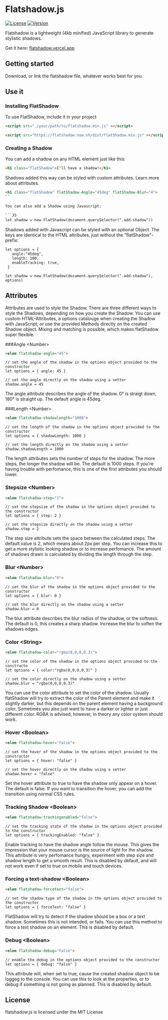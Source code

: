 # Flatshadow.js 

[![License](http://img.shields.io/:license-mit-blue.svg?style=flat-square)](http://badges.mit-license.org)
[![Version](https://img.shields.io/badge/version-1.0.0-informational?style=flat-square)]()


Flatshadow is a lightweight (4kb minified) JavaScript library to generate stylistic shadows.

Get it here: <a href="https://flatshadow.vercel.app" alt="flatshadow website" target="_blank" rel="norefferer noopener">flatshadow.vercel.app</a>


## Getting started

Download, or link the flatshadow file, whatever works best for you. 

## Use it

### Installing FlatShadow

To use FlatShadow, include it in your project

```HTML
<script src="./your/path/to/flatshadow.min.js" ></script>
```
```HTML
<script src="https://flatshadow.now.sh/dist/flatShadow.min.js" ></script>
```

### Creating a Shadow

You can add a shadow on any HTML element just like this:

```HTML
<h1 class="flatShadow">I'll have a shadow!</h1>
```

Shadows added this way can be styled with custom attributes. Learn more about attributes.

```HTML
<h1 class="flatShadow" flatShadow-Angle="45deg" flatShadow-Blur="4">
``

You can also add a Shadow using Javascript:

```JS
let shadow = new FlatShadow(document.querySelector(".add-shadow"))
```

Shadows added with Javascript can be styled with an optional Object. The keys are identical to the HTML attributes, just without the "flatShadow"-prefix:

```JS
let options = {
   angle:"45deg",
   length: 100,
   enableTracking: true,
 }

let shadow = new FlatShadow(document.querySelector(".add-shadow"), options)
```

## Attributes

Attributes are used to style the Shadow. There are three different ways to style the Shadows, depending on how you create the Shadow. You can use custom HTML-Attributes, a options catalouge when creating the Shadow with JavaScript, or use the provided Methods directly on the created Shadow object. Mixing and matching is possible, which makes flatShadow super flexible.

###Angle &lt;Number&gt;
```HTML
<elem flatshadow-angle="45">
```

```JS
// set the angle of the shadow in the options object provided to the constructor
let options = { angle: 45 }
```

```JS
// set the angle directly on the shadow using a setter
shadow.angle = 45
```

The angle attribute describes the angle of the shadow. 0° is straigt down, 180° is straight up. The default angle is 45deg.

###Length &lt;Number&gt;

```HTML
<elem flatshadow-shadowlength="1000">
```

```JS
// set the length of the shadow in the options object provided to the constructor
let options = { shadowLength: 1000 }
```

```JS
// set the length directly on the shadow using a setter
shadow.shadowLength = 1000
```

The length attributes sets the number of steps for the shadow. The more steps, the longer the shadow will be. The default is 1000 steps. If you're having trouble with perfomance, this is one of the first attributes you should lower.

### Stepsize &lt;Number&gt;

```HTML
<elem flatshadow-step="2">
```

```JS
// set the stepsize of the shadow in the options object provided to the constructor
let options = { step: 2 }
```

```JS
// set the stepsize directly on the shadow using a setter
shadow.step = 2
```
The step size attribute sets the space between the calculated steps. The default value is 2, which means about 2px per step. You can increase this to get a more stylistic looking shadow or to increase perfomance. The amount of shadows drawn is calculated by dividing the length through the step.

### Blur &lt;Number&gt;

```HTML
<elem flatshadow-blur="0">
```

```JS
// set the blur of the shadow in the options object provided to the constructor
let options = { blur: 0 }
```

```JS
// set the blur directly on the shadow using a setter
shadow.blur = 0
```

The blur attribute describes the blur radius of the shadow, or the softness. The default is 0, this creates a sharp shadow. Increase the blur to soften the shadows edges.

### Color &lt;String&gt;

```HTML
<elem flatshadow-color="rgba(0,0,0,0.3)">
```

```JS
// set the color of the shadow in the options object provided to the constructo
let options = { color:"rgba(0,0,0,0.3)" }
```

```JS
// set the color directly on the shadow using a setter
shadow.blur = "rgba(0,0,0,0.3)"
```

You can use the color attribute to set the color of the shadow. Usually flatShadow will try to extract the color of the Parent element and make it slightly darker, but this depends on the parent element having a background color. Sometimes you also just want to have a darker or lighter or just different color. RGBA is advised, however, in theory any color system should work.

### Hover &lt;Boolean&gt;

```HTML
<elem flatshadow-hover="false">
```

```JS
// set the hover of the shadow in the options object provided to the constructor
let options = { hover: "false" }
```

```JS
// set the hover directly on the shadow using a setter
shadow.hover = "false"
```
Set the hover attribute to true to have the shadow only appear on a hover. The default is false. If you want to transition the hover, you can add the transition using normal CSS rules.

### Tracking Shadow &lt;Boolean&gt;

```HTML
<elem flatshadow-trackingenabled="false">
```

```JS
// set the tracking state of the shadow in the options object provided to the constructor
let options = { trackingEnabled: "false" }
```

Enable tracking to have the shadow angle follow the mouse. This gives the impression that your mouse cursor is the source of light for the shadow. This attribute is very perfomance hungry, experiment with step size and shadow length to get a smooth result. This is disabled by default, and will not work even if set to true on mobile and touch devices.

### Forcing a text-shadow &lt;Boolean&gt;

```HTML
<elem flatshadow-forcetext="false">
```

```JS
// set the shadow type of the shadow in the options object provided to the constructor
let options = { forceText: "false" }
```
FlatShadow will try to detect if the shadow should be a box or a text shadow. Sometimes this is not intended, or fails. You can use this method to force a text shadow on an element. This is disabled by default.

### Debug &lt;Boolean&gt;

```HTML
<elem flatshadow-debug="false">
```

```JS
// enable the debug in the options object provided to the constructor
let options = { debug: "false" }
```

This attribute will, when set to true, cause the created shadow object to be loggeg to the console. You can use this to look at the properties, or to debug if something is not going as planned. This is disabled by default.

## License

flatshadow.js is licensed under the MIT License



